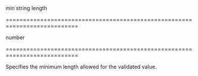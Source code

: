 <!--**
/*-------------------------------------------
    Auto-generated file. Do not modify.
-------------------------------------------

**-->
<!--d-->min string length<!--/d-->
===========================================================================
<!--type-->number<!--/type-->
===========================================================================

<!--shortDescription-->
Specifies the minimum length allowed for the validated value.
<!--/shortDescription-->

<!--fullDescription-->

<!--/fullDescription-->